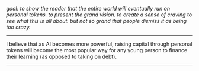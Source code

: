 *goal: to show the reader that the entire world will eventually run on personal tokens. to present the grand vision. to create a sense of craving to see what this is all about. but not so grand that people dismiss it as being too crazy.*

---

I believe that as AI becomes more powerful, raising capital through personal tokens will become the most popular way for any young person to finance their learning (as opposed to taking on debt).

---

